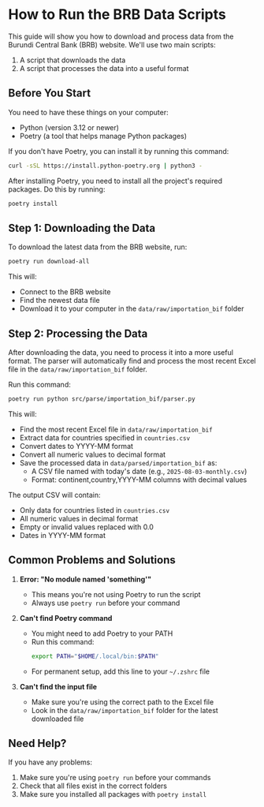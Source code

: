 # How to Run the BRB Data Scripts

This guide will show you how to download and process data from the Burundi Central Bank (BRB) website. We'll use two main scripts:

1. A script that downloads the data
2. A script that processes the data into a useful format

## Before You Start

You need to have these things on your computer:

- Python (version 3.12 or newer)
- Poetry (a tool that helps manage Python packages)

If you don't have Poetry, you can install it by running this command:

```bash
curl -sSL https://install.python-poetry.org | python3 -
```

After installing Poetry, you need to install all the project's required packages. Do this by running:

```bash
poetry install
```

## Step 1: Downloading the Data

To download the latest data from the BRB website, run:

```bash
poetry run download-all
```

This will:

- Connect to the BRB website
- Find the newest data file
- Download it to your computer in the `data/raw/importation_bif` folder

## Step 2: Processing the Data

After downloading the data, you need to process it into a more useful format. The parser will automatically find and process the most recent Excel file in the `data/raw/importation_bif` folder.

Run this command:

```bash
poetry run python src/parse/importation_bif/parser.py
```

This will:

- Find the most recent Excel file in `data/raw/importation_bif`
- Extract data for countries specified in `countries.csv`
- Convert dates to YYYY-MM format
- Convert all numeric values to decimal format
- Save the processed data in `data/parsed/importation_bif` as:
  - A CSV file named with today's date (e.g., `2025-08-03-monthly.csv`)
  - Format: continent,country,YYYY-MM columns with decimal values

The output CSV will contain:

- Only data for countries listed in `countries.csv`
- All numeric values in decimal format
- Empty or invalid values replaced with 0.0
- Dates in YYYY-MM format

## Common Problems and Solutions

1. **Error: "No module named 'something'"**

   - This means you're not using Poetry to run the script
   - Always use `poetry run` before your command

2. **Can't find Poetry command**

   - You might need to add Poetry to your PATH
   - Run this command:
     ```bash
     export PATH="$HOME/.local/bin:$PATH"
     ```
   - For permanent setup, add this line to your `~/.zshrc` file

3. **Can't find the input file**
   - Make sure you're using the correct path to the Excel file
   - Look in the `data/raw/importation_bif` folder for the latest downloaded file

## Need Help?

If you have any problems:

1. Make sure you're using `poetry run` before your commands
2. Check that all files exist in the correct folders
3. Make sure you installed all packages with `poetry install`
